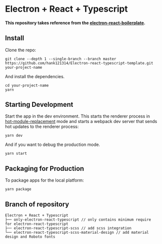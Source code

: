 # Electron + React + Typescript

#### This repository takes reference from the [electron-react-boilerplate](https://github.com/electron-react-boilerplate/electron-react-boilerplate).

## Install
Clone the repo:

```
git clone --depth 1 --single-branch --branch master https://github.com/hank121314/Electron-react-typescript-template.git your-project-name
```

And install the dependencies.

```
cd your-project-name
yarn
```

## Starting Development
Start the app in the dev environment. This starts the renderer process in [hot-module-replacement](https://webpack.js.org/guides/hmr-react/) mode and starts a webpack dev server that sends hot updates to the renderer process:

`
yarn dev
`

And if you want to debug the production mode.

`
yarn start
`


## Packaging for Production
To package apps for the local platform:

`
yarn package
`


## Branch of repository

```
Electron + React + Typescript
├── only-electron-react-typescript // only contains minimum require for electron-react-typescript
├── electron-react-typescript-scss // add scss integration
└── electron-react-typescript-scss-material-design // add material design and Roboto fonts
```